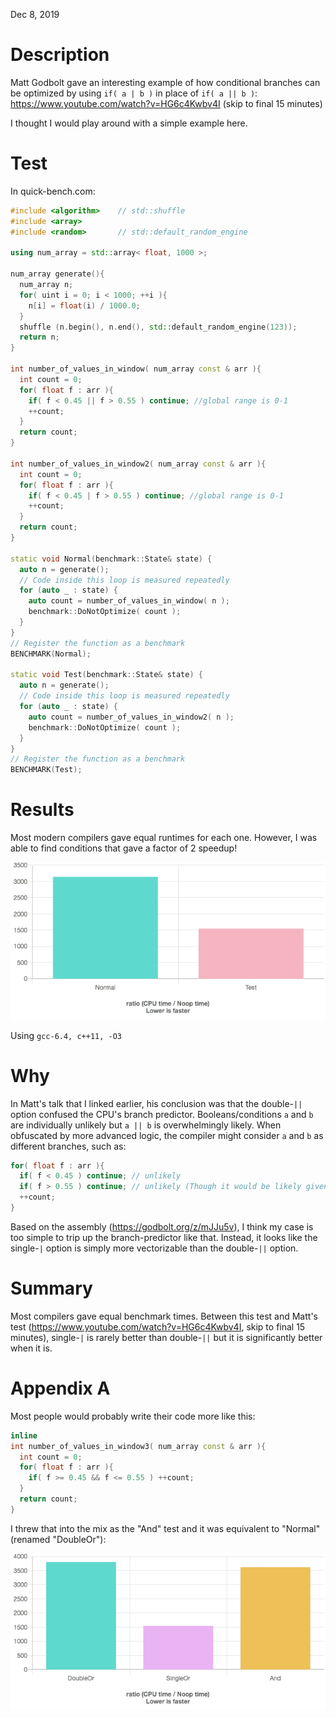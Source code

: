 Dec 8, 2019

# Description

Matt Godbolt gave an interesting example of how conditional branches can be optimized by using `if( a | b )` in place of `if( a || b )`:
https://www.youtube.com/watch?v=HG6c4Kwbv4I (skip to final 15 minutes)

I thought I would play around with a simple example here.

# Test

In quick-bench.com:

```c++
#include <algorithm>    // std::shuffle
#include <array>
#include <random>       // std::default_random_engine

using num_array = std::array< float, 1000 >;

num_array generate(){
  num_array n;
  for( uint i = 0; i < 1000; ++i ){
    n[i] = float(i) / 1000.0;
  }
  shuffle (n.begin(), n.end(), std::default_random_engine(123));
  return n;
}

int number_of_values_in_window( num_array const & arr ){
  int count = 0;
  for( float f : arr ){
    if( f < 0.45 || f > 0.55 ) continue; //global range is 0-1
    ++count;
  }
  return count;
}

int number_of_values_in_window2( num_array const & arr ){
  int count = 0;
  for( float f : arr ){
    if( f < 0.45 | f > 0.55 ) continue; //global range is 0-1
    ++count;
  }
  return count;
}

static void Normal(benchmark::State& state) {
  auto n = generate();
  // Code inside this loop is measured repeatedly
  for (auto _ : state) {
    auto count = number_of_values_in_window( n );
    benchmark::DoNotOptimize( count );
  }
}
// Register the function as a benchmark
BENCHMARK(Normal);

static void Test(benchmark::State& state) {
  auto n = generate();
  // Code inside this loop is measured repeatedly
  for (auto _ : state) {
    auto count = number_of_values_in_window2( n );
    benchmark::DoNotOptimize( count );
  }
}
// Register the function as a benchmark
BENCHMARK(Test);
```

# Results

Most modern compilers gave equal runtimes for each one.
However, I was able to find conditions that gave a factor of 2 speedup!

![results.png](results.png)

Using `gcc-6.4, c++11, -O3`

# Why

In Matt's talk that I linked earlier, his conclusion was that the double-`||` option
confused the CPU's branch predictor. Booleans/conditions `a` and `b` are individually unlikely
but `a || b` is overwhelmingly likely.
When obfuscated by more advanced logic, the compiler might consider `a` and `b` as different branches, such as:
```c++
for( float f : arr ){
  if( f < 0.45 ) continue; // unlikely
  if( f > 0.55 ) continue; // unlikely (Though it would be likely given the results of the first branch. That's one thing I didn't fully understand from Matt's talk)
  ++count;
}
```

Based on the assembly (https://godbolt.org/z/mJJu5v),
I think my case is too simple to trip up the branch-predictor like that.
Instead, it looks like the single-`|` option is simply more vectorizable than the double-`||` option.

# Summary

Most compilers gave equal benchmark times.
Between this test and Matt's test (https://www.youtube.com/watch?v=HG6c4Kwbv4I, skip to final 15 minutes),
single-`|` is rarely better than double-`||` but it is significantly better when it is.




#

#

#

# Appendix A

Most people would probably write their code more like this:
```c++
inline
int number_of_values_in_window3( num_array const & arr ){
  int count = 0;
  for( float f : arr ){
    if( f >= 0.45 && f <= 0.55 ) ++count;
  }
  return count;
}
```

I threw that into the mix as the "And" test and it was equivalent to "Normal" (renamed "DoubleOr"):

![SI.png](SI.png)